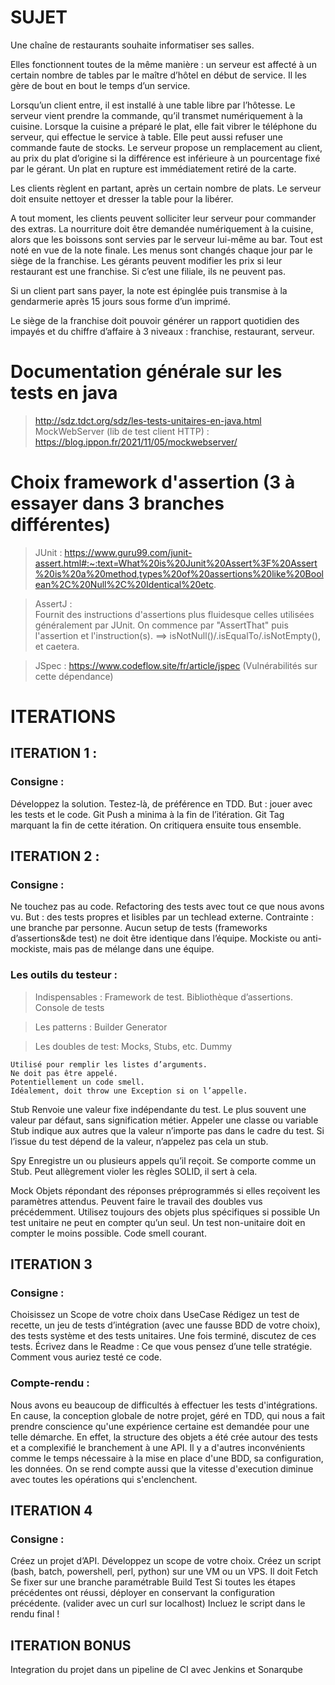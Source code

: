 # SUJET

Une chaîne de restaurants souhaite informatiser ses salles.

Elles fonctionnent toutes de la même manière : un serveur est affecté à un
certain nombre de tables par le maître d’hôtel en début de service.
Il les gère de bout en bout le temps d’un service.

Lorsqu’un client entre, il est installé à une table libre par l’hôtesse.
Le serveur vient prendre la commande, qu’il transmet numériquement à la cuisine.
Lorsque la cuisine a préparé le plat, elle fait vibrer le téléphone du serveur,
qui effectue le service à table. Elle peut aussi refuser une commande faute de stocks.
Le serveur propose un remplacement au client, au prix du plat d’origine si la
différence est inférieure à un pourcentage fixé par le gérant. Un plat en rupture
est immédiatement retiré de la carte.

Les clients règlent en partant, après un certain nombre de plats.
Le serveur doit ensuite nettoyer et dresser la table pour la libérer.

A tout moment, les clients peuvent solliciter leur serveur pour commander des extras.
La nourriture doit être demandée numériquement à la cuisine, alors que les boissons
sont servies par le serveur lui-même au bar. Tout est noté en vue de la note finale.
Les menus sont changés chaque jour par le siège de la franchise. Les gérants peuvent
modifier les prix si leur restaurant est une franchise. Si c’est une filiale,
ils ne peuvent pas.

Si un client part sans payer, la note est épinglée puis transmise à la gendarmerie
après 15 jours sous forme d’un imprimé.

Le siège de la franchise doit pouvoir générer un rapport quotidien des impayés
et du chiffre d’affaire à 3 niveaux : franchise, restaurant, serveur.

# Documentation générale sur les tests en java

> http://sdz.tdct.org/sdz/les-tests-unitaires-en-java.html
> MockWebServer (lib de test client HTTP) : https://blog.ippon.fr/2021/11/05/mockwebserver/

# Choix framework d'assertion (3 à essayer dans 3 branches différentes)

> JUnit :
> https://www.guru99.com/junit-assert.html#:~:text=What%20is%20Junit%20Assert%3F%20Assert%20is%20a%20method,types%20of%20assertions%20like%20Boolean%2C%20Null%2C%20Identical%20etc.

> AssertJ :  
> Fournit des instructions d'assertions plus fluidesque celles utilisées généralement par JUnit. On commence par "AssertThat" puis l'assertion et l'instruction(s). ==> isNotNull()/.isEqualTo/.isNotEmpty(), et caetera.

> JSpec : https://www.codeflow.site/fr/article/jspec
> (Vulnérabilités sur cette dépendance)

# ITERATIONS

## ITERATION 1 :

### Consigne :

Développez la solution.
Testez-là, de préférence en TDD.
But : jouer avec les tests et le code.
Git Push a minima à la fin de l’itération.
Git Tag marquant la fin de cette itération.
On critiquera ensuite tous ensemble.

## ITERATION 2 :

### Consigne :

Ne touchez pas au code.
Refactoring des tests avec tout ce que nous avons vu.
But : des tests propres et lisibles par un techlead externe.
Contrainte : une branche par personne. Aucun setup de tests (frameworks d’assertions&de test) ne doit être identique dans l’équipe.
Mockiste ou anti-mockiste, mais pas de mélange dans une équipe.

### Les outils du testeur :

> Indispensables :
> Framework de test.
> Bibliothèque d’assertions.
> Console de tests

> Les patterns :
> Builder
> Generator

> Les doubles de test: Mocks, Stubs, etc.
> Dummy

    Utilisé pour remplir les listes d’arguments.
    Ne doit pas être appelé.
    Potentiellement un code smell.
    Idéalement, doit throw une Exception si on l’appelle.

Stub
Renvoie une valeur fixe indépendante du test.
Le plus souvent une valeur par défaut, sans signification métier.
Appeler une classe ou variable Stub indique aux autres que la valeur n’importe pas dans le cadre du test.
Si l’issue du test dépend de la valeur, n’appelez pas cela un stub.

Spy
Enregistre un ou plusieurs appels qu’il reçoit.
Se comporte comme un Stub.
Peut allègrement violer les règles SOLID, il sert à cela.

Mock
Objets répondant des réponses préprogrammés si elles reçoivent les paramètres attendus.
Peuvent faire le travail des doubles vus précédemment.
Utilisez toujours des objets plus spécifiques si possible
Un test unitaire ne peut en compter qu’un seul.
Un test non-unitaire doit en compter le moins possible.
Code smell courant.

## ITERATION 3

### Consigne :

Choisissez un Scope de votre choix dans UseCase
Rédigez un test de recette, un jeu de tests d’intégration (avec une fausse BDD de votre choix), des tests système et des tests unitaires.
Une fois terminé, discutez de ces tests. Écrivez dans le Readme :
Ce que vous pensez d’une telle stratégie.
Comment vous auriez testé ce code.

### Compte-rendu :

Nous avons eu beaucoup de difficultés à effectuer les tests d'intégrations.
En cause, la conception globale de notre projet, géré en TDD, qui nous a fait prendre conscience
qu'une expérience certaine est demandée pour une telle démarche.
En effet, la structure des objets a été crée autour des tests et a complexifié le branchement à une API.
Il y a d'autres inconvénients comme le temps nécessaire à la mise en place d'une BDD, sa configuration, les données.
On se rend compte aussi que la vitesse d'execution diminue avec toutes les opérations qui s'enclenchent.

## ITERATION 4

### Consigne :

Créez un projet d’API. Développez un scope de votre choix.
Créez un script (bash, batch, powershell, perl, python) sur une VM ou un VPS.
Il doit
Fetch
Se fixer sur une branche paramétrable
Build
Test
Si toutes les étapes précédentes ont réussi, déployer en conservant la configuration précédente.
(valider avec un curl sur localhost)
Incluez le script dans le rendu final !

## ITERATION BONUS

Integration du projet dans un pipeline de CI avec Jenkins et Sonarqube
